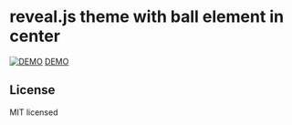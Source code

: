 # reveal.js theme with ball element in center 


[![DEMO](https://github.com/luckylooke/revealjsBallTheme/blob/gh-pages/images/preview.png "Logo Title Text 1")](https://luckylooke.github.io/revealjsBallTheme/)
[DEMO](https://luckylooke.github.io/revealjsBallTheme/)

## License

MIT licensed
